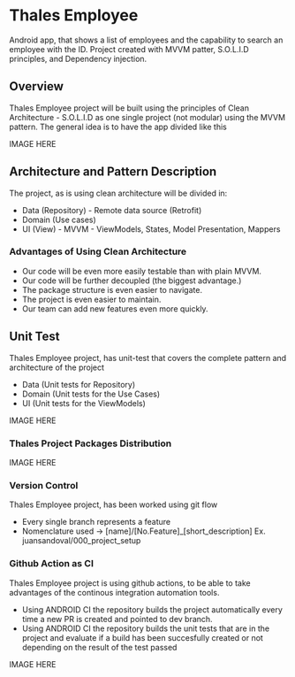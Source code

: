 # Thales Employee
 Android app, that shows a list of employees and the capability to search an employee with the ID. Project created with MVVM patter, S.O.L.I.D principles, and Dependency injection.

## Overview
Thales Employee project will be built using the principles of Clean Architecture - S.O.L.I.D as one single project (not modular) using the MVVM pattern. 
The general idea is to have the app divided like this

IMAGE HERE

## Architecture and Pattern Description

The project, as is using clean architecture will be divided in:

- Data (Repository) - Remote data source (Retrofit)
- Domain (Use cases)
- UI (View) - MVVM - ViewModels, States, Model Presentation, Mappers

### Advantages of Using Clean Architecture

- Our code will be even more easily testable than with plain MVVM.
- Our code will be further decoupled (the biggest advantage.)
- The package structure is even easier to navigate.
- The project is even easier to maintain.
- Our team can add new features even more quickly.

## Unit Test

Thales Employee project, has unit-test that covers the complete pattern and architecture of the project
- Data (Unit tests for Repository)
- Domain (Unit tests for the Use Cases)
- UI (Unit tests for the ViewModels)

IMAGE HERE

### Thales Project Packages Distribution

IMAGE HERE

### Version Control

Thales Employee project, has been worked using git flow

- Every single branch represents a feature
- Nomenclature used -> [name]/[No.Feature]_[short_description] Ex. juansandoval/000_project_setup

### Github Action as CI

Thales Employee project is using github actions, to be able to take advantages of the continous integration automation tools.

- Using ANDROID CI the repository builds the project automatically every time a new PR is created and pointed to dev branch. 
- Using ANDROID CI the repository builds the unit tests that are in the project and evaluate if a build has been succesfully created or not depending on the result of the test passed

IMAGE HERE

